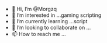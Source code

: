 - 👋 Hi, I’m @Morgzq
- 👀 I’m interested in ...gaming scripting
- 🌱 I’m currently learning ...script
- 💞️ I’m looking to collaborate on ...
- 📫 How to reach me ...

<!---
Morgzq/Morgzq is a ✨ special ✨ repository because its `README.md` (this file) appears on your GitHub profile.
You can click the Preview link to take a look at your changes.
--->
